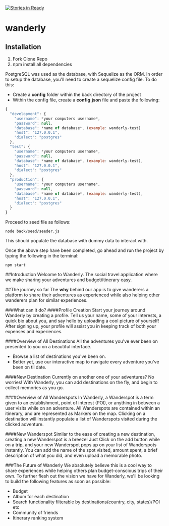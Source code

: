 [![Stories in Ready](https://badge.waffle.io/danbanwo/wanderly.png?label=ready&title=Ready)](https://waffle.io/danbanwo/wanderly)
# wanderly

## Installation

1. Fork Clone Repo
2. npm install all dependencies

PostgreSQL was used as the database, with Sequelize as the ORM.
In order to setup the database, you'll need to create a sequelize config file. To do this:
  * Create a **config** folder within the back directory of the project
  * Within the config file, create a **config.json** file and paste the following:
  ```javascript
  {  
    "development": {  
      "username": *your computers username*,  
      "password": null,  
      "database": *name of database*, (example: wanderly-test)  
      "host": "127.0.0.1",  
      "dialect": "postgres"  
    },  
    "test": {  
      "username": *your computers username*,  
      "password": null,  
      "database": *name of database*, (example: wanderly-test),  
      "host": "127.0.0.1",  
      "dialect": "postgres"  
    },  
    "production": {  
      "username": *your computers username*,  
      "password": null,  
      "database": *name of database*, (example: wanderly-test),  
      "host": "127.0.0.1",  
      "dialect": "postgres"  
    }  
  }  
  ```

Proceed to seed file as follows:
```
node back/seed/seeder.js
```
This should populate the database with dummy data to interact with.

Once the above step have been completed, go ahead and run the project by typing the following in the terminal:
```
npm start
```

##Introduction
Welcome to Wanderly. The social travel application where we make sharing your adventures and budget/itinerary easy.

##The journey so far
The **why** behind our app is to give wanderers a platform to share their adventures as experienced while also helping other wanderers plan for similar experiences.

###What can it do?
####Profile Creation
Start your journey around Wanderly by creating a profile. Tell us your name, some of your interests, a quick bio about you, and say hello by uploading a cool picture of yourself!
After signing up, your profile will assist you in keeping track of both your expenses and experiences.

####Overview of All Destinations
All the adventures you've ever been on presented to you on a beautiful interface.
 * Browse a list of destinations you've been on.
 * Better yet, use our interactive map to navigate every adventure you've been on til date.

####New Destination
Currently on another one of your adventures? No worries! With Wanderly, you can add destinations on the fly, and begin to collect memories as you go.

####Overview of All Wanderspots
In Wanderly, a Wanderspot is a term given to an establishment, point of interest (POI), or anything in between a user visits while on an adventure. All Wanderspots are contained within an itinerary, and are represented as Markers on the map.
Clicking on a destination will instantly populate a list of Wanderspots visited during the clicked adventure.

####New Wanderspot
Similar to the ease of creating a new destination, creating a new Wanderspot is a breeze! Just Click on the add button while on a trip, and your new Wanderspot pops up on your list of Wanderspots instantly. You can add the name of the spot visited, amount spent, a brief description of what you did, and even upload a memorable photo.

###The Future of Wanderly
We absolutely believe this is a cool way to share experiences while helping others plan budget-conscious trips of their own. To further flesh out the vision we have for Wanderly, we'll be looking to build the following features as soon as possible:
* Budget
* Album for each destination
* Search functionality filterable by destinations(country, city, states)/POI etc
* Community of friends
* Itinerary ranking system
